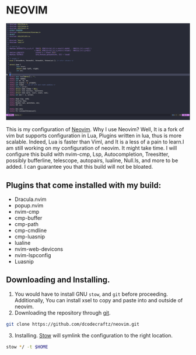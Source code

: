 # NEOVIM

![neovim image](./.vim.pic.png)

This is my configuration of [Neovim](https://neovim.io/). Why I use Neovim? Well, It is a fork of vim but supports configuration in Lua, Plugins written 
in lua, thus is more scalable. Indeed, Lua is faster than Viml, and It is a less of a pain to learn.I am still working on my configuration of neovim. It might take time. I will configure 
this build with nvim-cmp, Lsp, Autocompletion, Treesitter, possibly bufferline, telescope, autopairs, lualine, Null.ls,  and more to be added. I can 
guarantee you that this build will not be bloated. 


## Plugins that come installed with my build: 
- Dracula.nvim
- popup.nvim
- nvim-cmp
- cmp-buffer
- cmp-path
- cmp-cmdline
- cmp-luasnip
- lualine
- nvim-web-devicons
- nvim-lspconfig
- Luasnip

## Downloading and Installing. 

1. You would have to install GNU `stow`, and `git` before proceeding. Additionally, You can install xsel to copy and paste into and outside of neovim.
2. Downloading the repository through [git](https://git-scm.com/).   
```bash
git clone https://github.com/dcodecraftz/neovim.git
```
3. Installing. 
[Stow](https://www.gnu.org/software/stow/) will symlink the configuration to the right location. 
```bash
stow */ -t $HOME
```
